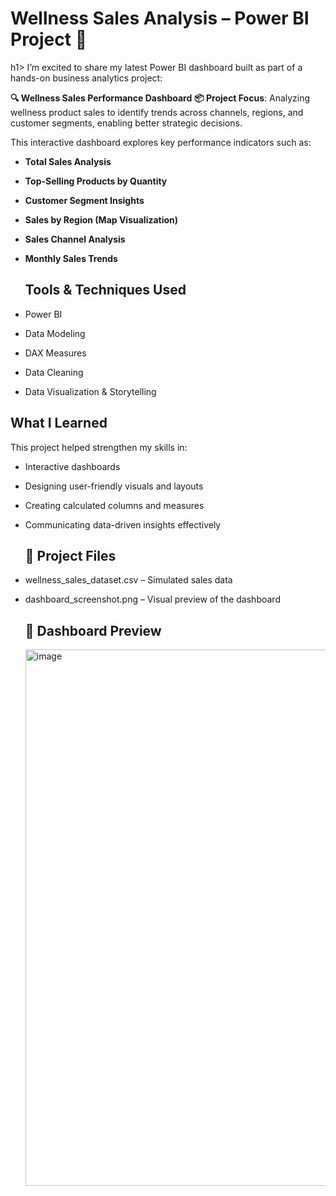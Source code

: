 <h1>Wellness Sales Analysis – Power BI Project 🚀</h1>h1>
I’m excited to share my latest Power BI dashboard built as part of a hands-on business analytics project:

**🔍 Wellness Sales Performance Dashboard**
**📦 Project Focus**: Analyzing wellness product sales to identify trends across channels, regions, and customer segments, enabling better strategic decisions.

This interactive dashboard explores key performance indicators such as:

- **Total Sales Analysis**
- **Top-Selling Products by Quantity**
- **Customer Segment Insights**
- **Sales by Region (Map Visualization)**
- **Sales Channel Analysis**
- **Monthly Sales Trends**

  <h2> Tools & Techniques Used </h2>
  
- Power BI
- Data Modeling
- DAX Measures
- Data Cleaning
- Data Visualization & Storytelling

<h2>What I Learned</h2>

This project helped strengthen my skills in:

- Interactive dashboards
- Designing user-friendly visuals and layouts
- Creating calculated columns and measures
- Communicating data-driven insights effectively

  <h2>📁 Project Files </h2>

- wellness_sales_dataset.csv – Simulated sales data
- dashboard_screenshot.png – Visual preview of the dashboard

  <h2>📸 Dashboard Preview</h2>

  <img width="1503" height="858" alt="image" src="https://github.com/user-attachments/assets/cb02950f-5687-4a7b-8a3f-8397878e25af" />

  
